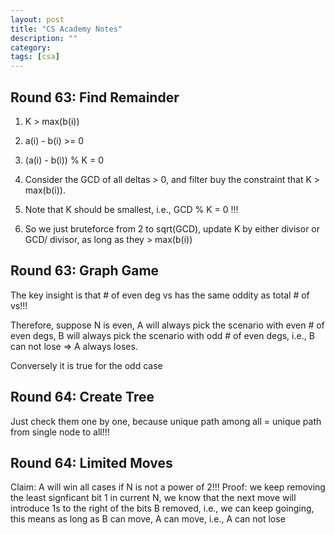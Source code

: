 ```yaml
---
layout: post
title: "CS Academy Notes" 
description: ""
category: 
tags: [csa]
---
```


Round 63: Find Remainder
---------
1. K > max(b(i))

2. a(i) - b(i) >= 0

3. (a(i) - b(i)) % K = 0 

4. Consider the GCD of all deltas > 0, and filter buy the constraint that K > max(b(i)). 

5. Note that K should be smallest, i.e., GCD % K = 0 !!!

6. So we just bruteforce from 2 to sqrt(GCD), update K by either divisor or GCD/ divisor, as long as they > max(b(i))


Round 63: Graph Game
---------
The key insight is that # of even deg vs has the same oddity as total # of vs!!!

Therefore, suppose N is even, A will always pick the scenario with even # of even degs, B will always pick the scenario with odd # of even degs, i.e., B can not lose => A always loses.

Conversely it is true for the odd case


Round 64: Create Tree
---------
Just check them one by one, because unique path among all = unique path from single node to all!!!

Round 64: Limited Moves
----------
Claim: A will win all cases if N is not a power of 2!!!
Proof: we keep removing the least signficant bit 1 in current N, we know that the next move will introduce 1s to the right of the bits B removed, i.e., we can keep goinging, this means as long as B can move, A can move, i.e., A can not lose


